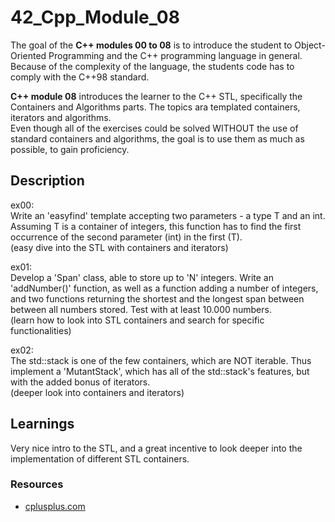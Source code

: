 # 42_Cpp_Module_08

The goal of the **C++ modules 00 to 08** is to introduce the student to Object-Oriented Programming and the C++ programming language in general.
Because of the complexity of the language, the students code has to comply with the C++98 standard.

**C++ module 08** introduces the learner to the C++ STL, specifically the Containers and Algorithms parts. The topics ara templated containers, iterators and algorithms.  
Even though all of the exercises could be solved WITHOUT the use of standard containers and algorithms, the goal is to use them as much as possible, to gain proficiency.

## Description

ex00:  
Write an 'easyfind' template accepting two parameters - a type T and an int. Assuming T is a container of integers, this function has to find the first occurrence of the second parameter (int) in the first (T).  
(easy dive into the STL with containers and iterators)

ex01:  
Develop a 'Span' class, able to store up to 'N' integers. Write an 'addNumber()' function, as well as a function adding a number of integers, and two functions returning the shortest and the longest span between between all numbers stored. Test with at least 10.000 numbers.  
(learn how to look into STL containers and search for specific functionalities)

ex02:  
The std::stack is one of the few containers, which are NOT iterable. Thus implement a 'MutantStack', which has all of the std::stack's features, but with the added bonus of iterators.  
(deeper look into containers and iterators)

## Learnings

Very nice intro to the STL, and a great incentive to look deeper into the implementation of different STL containers.

### Resources

* [cplusplus.com](http://www.cplusplus.com/)

